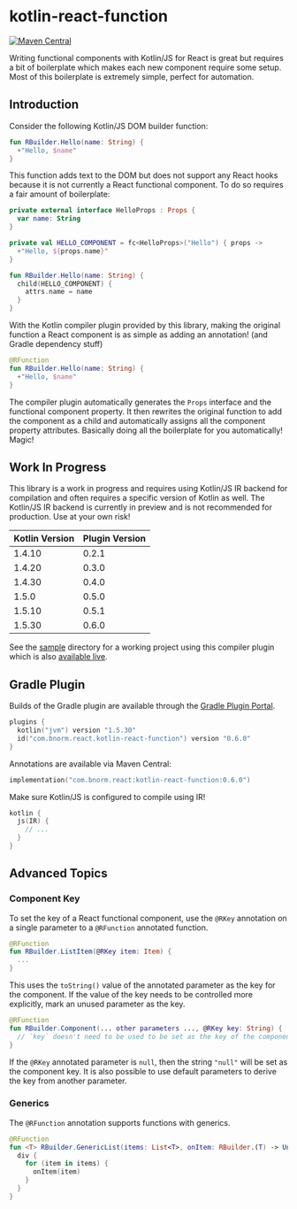 # kotlin-react-function

[![Maven Central](https://maven-badges.herokuapp.com/maven-central/com.bnorm.react/kotlin-react-function/badge.svg)](https://maven-badges.herokuapp.com/maven-central/com.bnorm.react/kotlin-react-function)

Writing functional components with Kotlin/JS for React is great but requires a
bit of boilerplate which makes each new component require some setup. Most of
this boilerplate is extremely simple, perfect for automation.

## Introduction

Consider the following Kotlin/JS DOM builder function:

```kotlin
fun RBuilder.Hello(name: String) {
  +"Hello, $name"
}
```

This function adds text to the DOM but does not support any React hooks because
it is not currently a React functional component. To do so requires a fair
amount of boilerplate:

```kotlin
private external interface HelloProps : Props {
  var name: String
}

private val HELLO_COMPONENT = fc<HelloProps>("Hello") { props ->
  +"Hello, ${props.name}"
}

fun RBuilder.Hello(name: String) {
  child(HELLO_COMPONENT) {
    attrs.name = name
  }
}
```

With the Kotlin compiler plugin provided by this library, making the original
function a React component is as simple as adding an annotation! (and Gradle
dependency stuff)

```kotlin
@RFunction
fun RBuilder.Hello(name: String) {
  +"Hello, $name"
}
```

The compiler plugin automatically generates the `Props` interface and the
functional component property. It then rewrites the original function to add the
component as a child and automatically assigns all the component property
attributes. Basically doing all the boilerplate for you automatically! Magic!

## Work In Progress

This library is a work in progress and requires using Kotlin/JS IR backend for
compilation and often requires a specific version of Kotlin as well. The
Kotlin/JS IR backend is currently in preview and is not recommended for
production. Use at your own risk!

| Kotlin Version | Plugin Version |
| -------------- | -------------- |
| 1.4.10         | 0.2.1          |
| 1.4.20         | 0.3.0          |
| 1.4.30         | 0.4.0          |
| 1.5.0          | 0.5.0          |
| 1.5.10         | 0.5.1          |
| 1.5.30         | 0.6.0          |

See the [sample][sample] directory for a working project using this compiler
plugin which is also
[available live](https://bnorm.github.io/kotlin-react-function/).

## Gradle Plugin

Builds of the Gradle plugin are available through the
[Gradle Plugin Portal][kotlin-react-function-gradle].

```kotlin
plugins {
  kotlin("jvm") version "1.5.30"
  id("com.bnorm.react.kotlin-react-function") version "0.6.0"
}
```

Annotations are available via Maven Central:

```kotlin
implementation("com.bnorm.react:kotlin-react-function:0.6.0")
```

Make sure Kotlin/JS is configured to compile using IR!

```kotlin
kotlin {
  js(IR) {
    // ...
  }
}
```

## Advanced Topics

### Component Key

To set the key of a React functional component, use the `@RKey` annotation on a
single parameter to a `@RFunction` annotated function.

```kotlin
@RFunction
fun RBuilder.ListItem(@RKey item: Item) {
  ...
}
```

This uses the `toString()` value of the annotated parameter as the key for the
component. If the value of the key needs to be controlled more explicitly, mark 
an unused parameter as the key.

```kotlin
@RFunction
fun RBuilder.Component(... other parameters ..., @RKey key: String) {
  // `key` doesn't need to be used to be set as the key of the component
}
```

If the `@RKey` annotated parameter is `null`, then the string `"null"` will be
set as the component key. It is also possible to use default parameters to
derive the key from another parameter.

### Generics

The `@RFunction` annotation supports functions with generics.

```kotlin
@RFunction
fun <T> RBuilder.GenericList(items: List<T>, onItem: RBuilder.(T) -> Unit) {
  div {
    for (item in items) {
      onItem(item)
    }
  }
}
```

[sample]: https://github.com/bnorm/kotlin-react-function/blob/main/sample
[kotlin-react-function-gradle]: https://plugins.gradle.org/plugin/com.bnorm.react.kotlin-react-function
